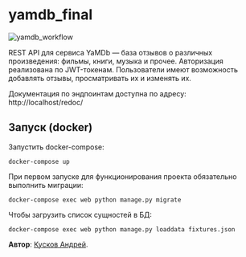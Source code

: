 # yamdb_final
![yamdb_workflow](https://github.com/Techinek/yamdb_final/actions/workflows/yamdb_workflow.yml/badge.svg)

REST API для сервиса YaMDb — база отзывов о различных произведения: фильмы, 
книги, музыка и прочее. Авторизация реализована по JWT-токенам. Пользователи
имеют возможность добавлять отзывы, просматривать их и изменять их.

Документация по эндпоинтам доступна по адресу: http://localhost/redoc/

## Запуск (docker)

Запустить docker-compose:

```docker-compose up```

При первом запуске для функционирования проекта обязательно выполнить миграции:

```docker-compose exec web python manage.py migrate```

Чтобы загрузить список сущностей в БД:

```docker-compose exec web python manage.py loaddata fixtures.json```

**Автор**: [Кусков Андрей](https://github.com/Techinek).
